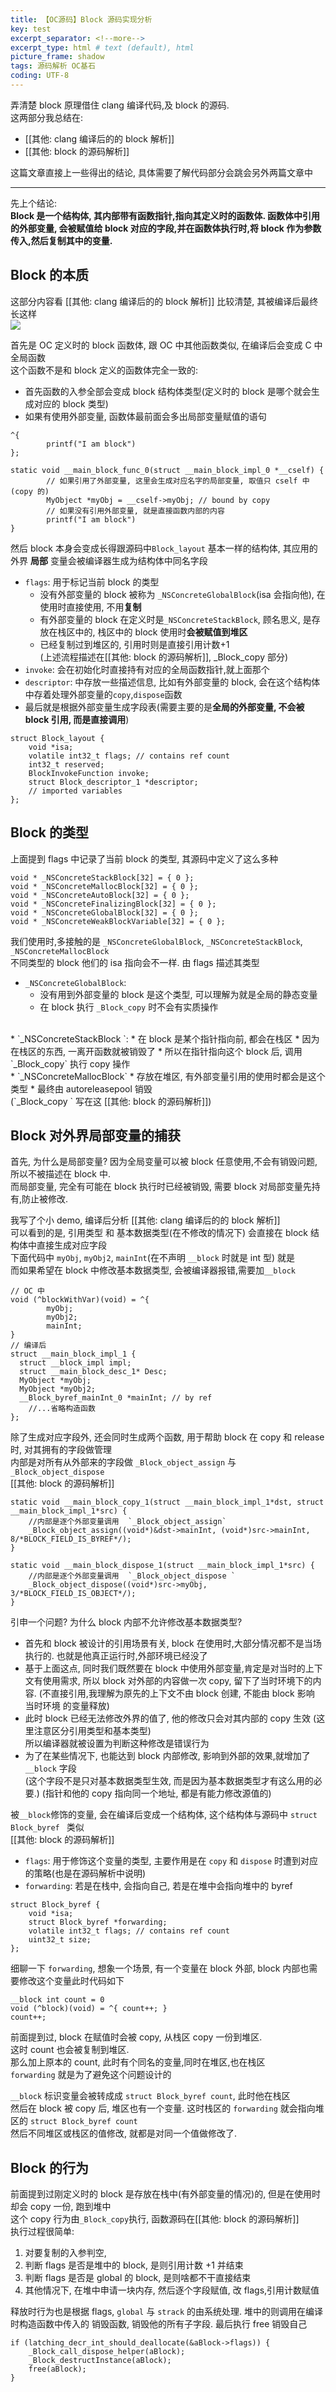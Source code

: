 ```yaml
---
title: 【OC源码】Block 源码实现分析
key: test
excerpt_separator: <!--more-->
excerpt_type: html # text (default), html
picture_frame: shadow
tags: 源码解析 OC基石
coding: UTF-8
--- 
```


弄清楚 block 原理借住 clang 编译代码,及 block 的源码.  
这两部分我总结在:  
* [[其他: clang 编译后的的 block 解析]]  
* [[其他: block 的源码解析]]  
  
这篇文章直接上一些得出的结论, 具体需要了解代码部分会跳会另外两篇文章中  
  
- - - -  
先上个结论:  
**Block 是一个结构体, 其内部带有函数指针,指向其定义时的函数体. 函数体中引用的外部变量, 会被赋值给 block 对应的字段,并在函数体执行时,将 block 作为参数传入,然后复制其中的变量.**  
  
## Block 的本质  
这部分内容看 [[其他: clang 编译后的的 block 解析]] 比较清楚, 其被编译后最终长这样  
![](/assets/images/源码解析/block/block.png)  
  
首先是 OC 定义时的 block 函数体, 跟 OC 中其他函数类似, 在编译后会变成 C 中全局函数  
这个函数不是和 block 定义的函数体完全一致的:  
* 首先函数的入参全部会变成 block 结构体类型(定义时的 block 是哪个就会生成对应的 block 类型)  
* 如果有使用外部变量, 函数体最前面会多出局部变量赋值的语句  

```objc  
^{  
		printf("I am block")  
};  

static void __main_block_func_0(struct __main_block_impl_0 *__cself) {  
		// 如果引用了外部变量, 这里会生成对应名字的局部变量, 取值只 cself 中(copy 的)  
		MyObject *myObj = __cself->myObj; // bound by copy  
		// 如果没有引用外部变量, 就是直接函数内部的内容  
		printf("I am block")  
}  
```  
  
然后 block 本身会变成长得跟源码中`Block_layout` 基本一样的结构体, 其应用的外界 **局部** 变量会被编译器生成为结构体中同名字段  
* `flags`: 用于标记当前 block 的类型  
  * 没有外部变量的 block 被称为 `_NSConcreteGlobalBlock`(isa 会指向他), 在使用时直接使用, 不用**复制**  
  * 有外部变量的 block 在定义时是`_NSConcreteStackBlock`, 顾名思义, 是存放在栈区中的, 栈区中的 block 使用时**会被赋值到堆区**  
  * 已经复制过到堆区的, 引用时则是直接引用计数+1  
(上述流程描述在[[其他: block 的源码解析]], _Block_copy 部分)  
* `invoke`: 会在初始化时直接持有对应的全局函数指针,就上面那个  
* `descriptor`: 中存放一些描述信息, 比如有外部变量的 block, 会在这个结构体中存着处理外部变量的`copy`,`dispose`函数  
* 最后就是根据外部变量生成字段表(需要主要的是**全局的外部变量, 不会被 block 引用, 而是直接调用**)  

```objc  
struct Block_layout {  
    void *isa;  
    volatile int32_t flags; // contains ref count  
    int32_t reserved;  
    BlockInvokeFunction invoke;  
    struct Block_descriptor_1 *descriptor;  
    // imported variables  
};  
```  
  
## Block 的类型  
上面提到 flags 中记录了当前 block 的类型, 其源码中定义了这么多种  

```objc  
void * _NSConcreteStackBlock[32] = { 0 };  
void * _NSConcreteMallocBlock[32] = { 0 };  
void * _NSConcreteAutoBlock[32] = { 0 };  
void * _NSConcreteFinalizingBlock[32] = { 0 };  
void * _NSConcreteGlobalBlock[32] = { 0 };  
void * _NSConcreteWeakBlockVariable[32] = { 0 };  
```  
  
我们使用时,多接触的是  `_NSConcreteGlobalBlock`, `_NSConcreteStackBlock`, `_NSConcreteMallocBlock`  
不同类型的 block 他们的 isa 指向会不一样. 由 flags 描述其类型  
  
* `_NSConcreteGlobalBlock`:   
  * 没有用到外部变量的 block 是这个类型, 可以理解为就是全局的静态变量  
  * 在 block 执行 `_Block_copy` 时不会有实质操作  
<br/>
* `_NSConcreteStackBlock `:  
  * 在 block 是某个指针指向前, 都会在栈区  
  * 因为在栈区的东西, 一离开函数就被销毁了  
  * 所以在指针指向这个 block 后, 调用 `_Block_copy` 执行 copy 操作   
<br/>
* `_NSConcreteMallocBlock`  
  * 存放在堆区, 有外部变量引用的使用时都会是这个类型  
  * 最终由 autoreleasepool 销毁  
<br/>
(`_Block_copy ` 写在这 [[其他: block 的源码解析]])  
  
## Block 对外界局部变量的捕获  
首先, 为什么是局部变量? 因为全局变量可以被 block 任意使用,不会有销毁问题, 所以不被描述在 block 中.  
而局部变量, 完全有可能在 block 执行时已经被销毁, 需要 block 对局部变量先持有,防止被修改.  
  
我写了个小 demo, 编译后分析 [[其他: clang 编译后的的 block 解析]]  
可以看到的是, 引用类型 和 基本数据类型(在不修改的情况下) 会直接在 block 结构体中直接生成对应字段  
下面代码中 `myObj`, `myObj2`, `mainInt`(在不声明 `__block` 时就是 int 型) 就是  
而如果希望在 block 中修改基本数据类型, 会被编译器报错,需要加`__block`  

```objc  
// OC 中  
void (^blockWithVar)(void) = ^{  
		myObj;  
		myObj2;  
		mainInt;  
}  
// 编译后  
struct __main_block_impl_1 {  
  struct __block_impl impl;  
  struct __main_block_desc_1* Desc;  
  MyObject *myObj;  
  MyObject *myObj2;  
  __Block_byref_mainInt_0 *mainInt; // by ref  
	//...省略构造函数  
};  
```  
  
除了生成对应字段外, 还会同时生成两个函数, 用于帮助 block 在 copy 和 release 时, 对其拥有的字段做管理  
内部是对所有从外部来的字段做 `_Block_object_assign` 与 `_Block_object_dispose `  
[[其他: block 的源码解析]]  

```objc  
static void __main_block_copy_1(struct __main_block_impl_1*dst, struct __main_block_impl_1*src) {  
	//内部是逐个外部变量调用  `_Block_object_assign`   
	_Block_object_assign((void*)&dst->mainInt, (void*)src->mainInt, 8/*BLOCK_FIELD_IS_BYREF*/);  
}  
  
static void __main_block_dispose_1(struct __main_block_impl_1*src) {  
	//内部是逐个外部变量调用  `_Block_object_dispose `   
	_Block_object_dispose((void*)src->myObj, 3/*BLOCK_FIELD_IS_OBJECT*/);  
}  
```  
  
引申一个问题? 为什么 block 内部不允许修改基本数据类型?  
* 首先和 block 被设计的引用场景有关, block 在使用时,大部分情况都不是当场执行的. 也就是他真正运行时,外部环境已经没了  
* 基于上面这点, 同时我们既然要在 block 中使用外部变量,肯定是对当时的上下文有使用需求, 所以 block 对外部的内容做一次 copy, 留下了当时环境下的内容. (不直接引用,我理解为原先的上下文不由 block 创建, 不能由 block 影响 当时环境 的变量释放)  
* 此时 block 已经无法修改外界的值了, 他的修改只会对其内部的 copy 生效 (这里注意区分引用类型和基本类型)  
所以编译器就被设置为判断这种修改是错误行为  
* 为了在某些情况下, 也能达到 block 内部修改, 影响到外部的效果,就增加了 `__block` 字段  
(这个字段不是只对基本数据类型生效, 而是因为基本数据类型才有这么用的必要.) (指针和他的 copy 指向同一个地址, 都是有能力修改源值的)  
  
被`__block`修饰的变量, 会在编译后变成一个结构体, 这个结构体与源码中 `struct Block_byref ` 类似  
[[其他: block 的源码解析]]  
* `flags`: 用于修饰这个变量的类型, 主要作用是在 `copy` 和 `dispose` 时遭到对应的策略(也是在源码解析中说明)  
* `forwarding`: 若是在栈中, 会指向自己, 若是在堆中会指向堆中的 byref  

```objc  
struct Block_byref {  
    void *isa;  
    struct Block_byref *forwarding;  
    volatile int32_t flags; // contains ref count  
    uint32_t size;  
};  
```  
  
细聊一下 `forwarding`, 想象一个场景, 有一个变量在 block 外部, block 内部也需要修改这个变量此时代码如下  

```objc  
__block int count = 0  
void (^block)(void) = ^{ count++; }  
count++;  
```  

前面提到过, block 在赋值时会被 copy, 从栈区 copy 一份到堆区.  
这时 count 也会被复制到堆区.  
那么加上原本的 count, 此时有个同名的变量,同时在堆区,也在栈区  
`forwarding` 就是为了避免这个问题设计的  
  
`__block` 标识变量会被转成成 `struct Block_byref count`, 此时他在栈区  
然后在 block 被 copy 后, 堆区也有一个变量. 这时栈区的 `forwarding` 就会指向堆区的 `struct Block_byref count`  
然后不同堆区或栈区的值修改, 就都是对同一个值做修改了.  
  
  
## Block 的行为  
前面提到过刚定义时的 block 是存放在栈中(有外部变量的情况)的, 但是在使用时却会 copy 一份, 跑到堆中  
这个 copy 行为由`_Block_copy`执行, 函数源码在[[其他: block 的源码解析]]  
执行过程很简单:  
1. 对要复制的入参判空,  
2. 判断 flags 是否是堆中的 block, 是则引用计数 +1 并结束  
3. 判断 flags 是否是 global 的 block, 是则啥都不干直接结束  
4. 其他情况下, 在堆中申请一块内存, 然后逐个字段赋值, 改 flags,引用计数赋值  
  
释放时行为也是根据 flags, `global` 与 `strack` 的由系统处理. 堆中的则调用在编译时构造函数中传入的 销毁函数, 销毁他的所有子字段. 最后执行 free 销毁自己  

```objc  
if (latching_decr_int_should_deallocate(&aBlock->flags)) {  
    _Block_call_dispose_helper(aBlock);  
    _Block_destructInstance(aBlock);  
    free(aBlock);  
}  
```  
  